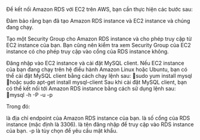 Để kết nối Amazon RDS với EC2 trên AWS, bạn cần thực hiện các bước sau:

Đảm bảo rằng bạn đã tạo Amazon RDS instance và EC2 instance và chúng đang chạy.

Tạo một Security Group cho Amazon RDS instance và cho phép truy cập từ EC2 instance của bạn. Bạn cũng nên kiểm tra xem Security Group của EC2 instance có cho phép truy cập vào cổng của RDS instance không.

Đăng nhập vào EC2 instance và cài đặt MySQL client. Nếu EC2 instance của bạn đang chạy trên hệ điều hành Amazon Linux hoặc Ubuntu, bạn có thể cài đặt MySQL client bằng cách chạy lệnh sau:
sudo yum install mysql
hoặc sudo apt-get install mysql-client
Sau khi cài đặt MySQL client, bạn có thể kết nối tới Amazon RDS instance bằng cách sử dụng lệnh sau:
mysql -h <Endpoint> -P <Port> -u <Username> -p

Trong đó:

<Endpoint> là địa chỉ endpoint của Amazon RDS instance của bạn.
<Port> là số cổng của RDS instance (mặc định là 3306).
<Username> là tên đăng nhập để truy cập vào RDS instance của bạn.
-p là tùy chọn để yêu cầu mật khẩu.
